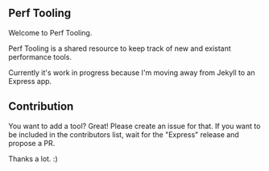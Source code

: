 ## Perf Tooling

Welcome to Perf Tooling.

Perf Tooling is a shared resource to keep track of new and existant performance tools.

Currently it's work in progress because I'm moving away from Jekyll to an Express app. 

## Contribution

You want to add a tool? Great! Please create an issue for that.
If you want to be included in the contributors list, wait for the "Express" release and propose a PR.

Thanks a lot. :)
